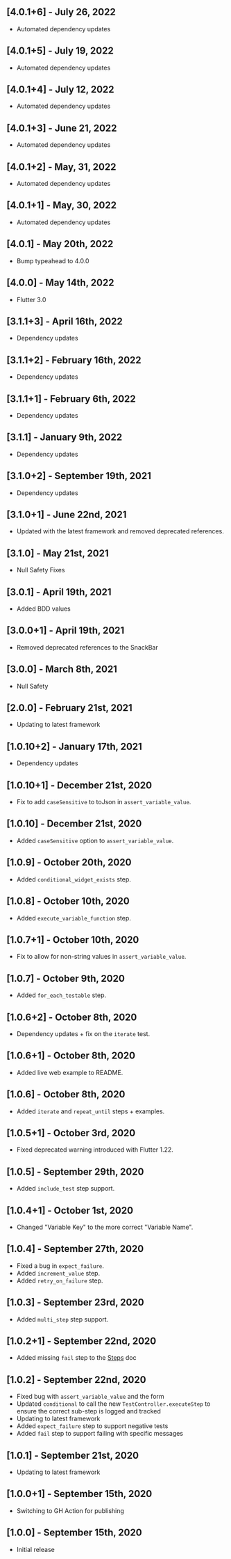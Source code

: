 ## [4.0.1+6] - July 26, 2022

* Automated dependency updates


## [4.0.1+5] - July 19, 2022

* Automated dependency updates


## [4.0.1+4] - July 12, 2022

* Automated dependency updates


## [4.0.1+3] - June 21, 2022

* Automated dependency updates


## [4.0.1+2] - May, 31, 2022

* Automated dependency updates


## [4.0.1+1] - May, 30, 2022

* Automated dependency updates


## [4.0.1] - May 20th, 2022

* Bump typeahead to 4.0.0


## [4.0.0] - May 14th, 2022

* Flutter 3.0


## [3.1.1+3] - April 16th, 2022

* Dependency updates


## [3.1.1+2] - February 16th, 2022

* Dependency updates


## [3.1.1+1] - February 6th, 2022

* Dependency updates


## [3.1.1] - January 9th, 2022

* Dependency updates


## [3.1.0+2] - September 19th, 2021

* Dependency updates


## [3.1.0+1] - June 22nd, 2021

* Updated with the latest framework and removed deprecated references.


## [3.1.0] - May 21st, 2021

* Null Safety Fixes


## [3.0.1] - April 19th, 2021

* Added BDD values


## [3.0.0+1] - April 19th, 2021

* Removed deprecated references to the SnackBar


## [3.0.0] - March 8th, 2021

* Null Safety


## [2.0.0] - February 21st, 2021

* Updating to latest framework


## [1.0.10+2] - January 17th, 2021

* Dependency updates


## [1.0.10+1] - December 21st, 2020

* Fix to add `caseSensitive` to toJson in `assert_variable_value`.


## [1.0.10] - December 21st, 2020

* Added `caseSensitive` option to `assert_variable_value`.


## [1.0.9] - October 20th, 2020

* Added `conditional_widget_exists` step.


## [1.0.8] - October 10th, 2020

* Added `execute_variable_function` step.


## [1.0.7+1] - October 10th, 2020

* Fix to allow for non-string values in `assert_variable_value`.


## [1.0.7] - October 9th, 2020

* Added `for_each_testable` step.


## [1.0.6+2] - October 8th, 2020

* Dependency updates + fix on the `iterate` test.


## [1.0.6+1] - October 8th, 2020

* Added live web example to README.


## [1.0.6] - October 8th, 2020

* Added `iterate` and `repeat_until` steps + examples.


## [1.0.5+1] - October 3rd, 2020

* Fixed deprecated warning introduced with Flutter 1.22.


## [1.0.5] - September 29th, 2020

* Added `include_test` step support.


## [1.0.4+1] - October 1st, 2020

* Changed "Variable Key" to the more correct "Variable Name".


## [1.0.4] - September 27th, 2020

* Fixed a bug in `expect_failure`.
* Added `increment_value` step.
* Added `retry_on_failure` step.


## [1.0.3] - September 23rd, 2020

* Added `multi_step` step support.


## [1.0.2+1] - September 22nd, 2020

* Added missing `fail` step to the [Steps](https://github.com/peiffer-innovations/automated_testing_framework_plugin_flow_control/blob/main/documentation/STEPS.md) doc


## [1.0.2] - September 22nd, 2020

* Fixed bug with `assert_variable_value` and the form
* Updated `conditional` to call the new `TestController.executeStep` to ensure the correct sub-step is logged and tracked
* Updating to latest framework
* Added `expect_failure` step to support negative tests
* Added `fail` step to support failing with specific messages


## [1.0.1] - September 21st, 2020

* Updating to latest framework


## [1.0.0+1] - September 15th, 2020

* Switching to GH Action for publishing


## [1.0.0] - September 15th, 2020

* Initial release






